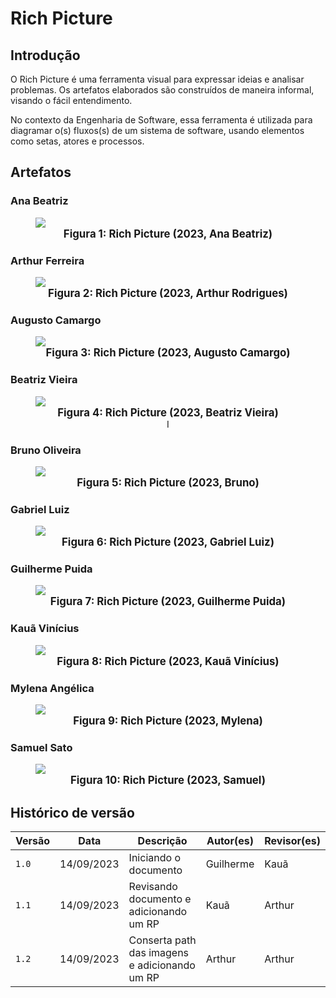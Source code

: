 <style>
figure {
    display: flex;
    flex-direction: column;
    justify-content: center;
    text-align: center;
}

figcaption {
    font-weight: bold;
    font-size: 120%;
}
</style>

# Rich Picture

## Introdução

O Rich Picture é uma ferramenta visual para expressar ideias e analisar
problemas. Os artefatos elaborados são construídos de maneira informal, visando
o fácil entendimento.

No contexto da Engenharia de Software, essa ferramenta é utilizada para
diagramar o(s) fluxos(s) de um sistema de software, usando elementos como
setas, atores e processos.

## Artefatos

### Ana Beatriz

<figure>
  <img src="../../../assets/rich-picture-AnaB.jpeg" />
  <figcaption>Figura 1: Rich Picture (2023, Ana Beatriz)</figcaption>
</figure>

### Arthur Ferreira

<figure>
  <img src="../../../assets/rich-picture-arthur.jpeg" />
  <figcaption>Figura 2: Rich Picture (2023, Arthur Rodrigues)</figcaption>
</figure>

### Augusto Camargo

<figure>
  <img src="../../../assets/rich_picture_AugustoDCamargo.jpg" />
  <figcaption>Figura 3: Rich Picture (2023, Augusto Camargo)</figcaption>
</figure>

### Beatriz Vieira

<figure>
  <img src="../../../assets/rich-picture-BeatrizVieira.jpeg" />
  <figcaption>Figura 4: Rich Picture (2023, Beatriz Vieira)</figcaption>I
</figure>

### Bruno Oliveira

<figure>
  <img src="../../../assets/rich-picture-Bruno.jpeg" />
  <figcaption>Figura 5: Rich Picture (2023, Bruno)</figcaption>
</figure>

### Gabriel Luiz

<figure>
  <img src="../../../assets/rich-picture-gabriel.png" />
  <figcaption>Figura 6: Rich Picture (2023, Gabriel Luiz)</figcaption>
</figure>

### Guilherme Puida

<figure>
  <img src="../../../assets/rich-picture-Guilherme.png" />
  <figcaption>Figura 7: Rich Picture (2023, Guilherme Puida)</figcaption>
</figure>

### Kauã Vinícius

<figure>
  <img src="../../../assets/RichPicture-Kauã.png" />
  <figcaption>Figura 8: Rich Picture (2023, Kauã Vinícius)</figcaption>
</figure>

### Mylena Angélica

<figure>
  <img src="../../../assets/RP_mylena_amazon_comprador.jpg" />
  <figcaption>Figura 9: Rich Picture (2023, Mylena)</figcaption>
</figure>

### Samuel Sato

<figure>
  <img src="../../../assets/.jpg" />
  <figcaption>Figura 10: Rich Picture (2023, Samuel)</figcaption>
</figure>

## Histórico de versão

| Versão | Data       | Descrição                                     | Autor(es) | Revisor(es) |
| ------ | ---------- | --------------------------------------------- | --------- | ----------- |
| `1.0`  | 14/09/2023 | Iniciando o documento                         | Guilherme | Kauã        |
| `1.1`  | 14/09/2023 | Revisando documento e adicionando um RP       | Kauã      | Arthur      |
| `1.2`  | 14/09/2023 | Conserta path das imagens e adicionando um RP | Arthur    | Arthur      |
